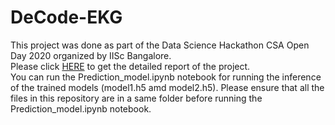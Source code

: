 # DeCode-EKG
This project was done as part of the Data Science Hackathon CSA Open Day 2020 organized by IISc Bangalore.  
Please click [HERE](http://bit.ly/De-Code_ECG) to get the detailed report of the project.  
You can run the Prediction_model.ipynb notebook for running the inference of the trained models (model1.h5 amd model2.h5). Please ensure that all the files in this repository are in a same folder before running the Prediction_model.ipynb notebook.
